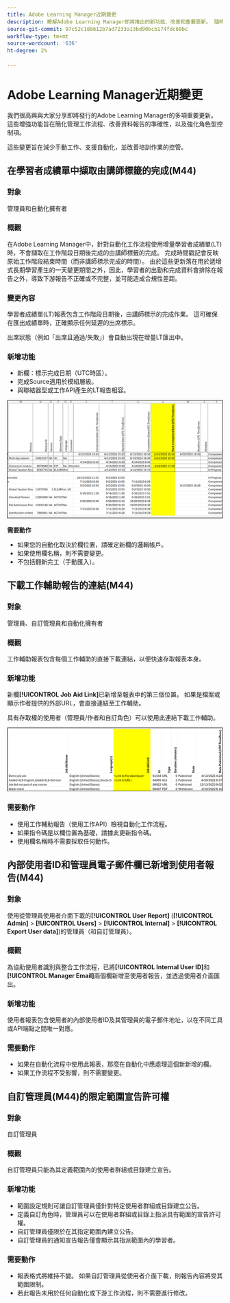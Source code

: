 ```yaml
---
title: Adobe Learning Manager近期變更
description: 瞭解Adobe Learning Manager即將推出的新功能、改善和重要更新。 隨時瞭解最新的增強功能，讓您提前規劃並充分運用最新增強功能。
source-git-commit: 97c52c188612b7ad7233a13bd90bcb174fdc60bc
workflow-type: tm+mt
source-wordcount: '636'
ht-degree: 2%

---
```



# Adobe Learning Manager近期變更

我們很高興與大家分享即將發行的Adobe Learning Manager的多項重要更新。 這些增強功能旨在簡化管理工作流程、改善資料報告的準確性，以及強化角色型控制項。

這些變更旨在減少手動工作、支援自動化，並改善培訓作業的控管。

## 在學習者成績單中擷取由講師標籤的完成(M44)

### 對象

管理員和自動化擁有者

### 概觀

在Adobe Learning Manager中，針對自動化工作流程使用增量學習者成績單(LT)時，不會擷取在工作階段日期後完成的由講師標籤的完成。 完成時間戳記會反映原始工作階段結束時間（而非講師標示完成的時間）。 由於這些更新落在用於遞增式長期學習產生的一天變更期間之外，因此，學習者的出勤和完成資料會排除在報告之外，導致下游報告不正確或不完整，並可能造成合規性差距。

### 變更內容

學習者成績單(LT)報表包含工作階段日期後，由講師標示的完成作業。 這可確保在匯出成績單時，正確顯示任何延遲的出席標示。

出席狀態（例如「出席且通過/失敗」）會自動出現在增量LT匯出中。

### 新增功能

* 新欄：標示完成日期（UTC時區）。
* 完成Source適用於模組層級。
* 與聯結器型或工作API產生的LT報告相容。

![](assets/capture-instructor.png)

**需要動作**

* 如果您的自動化取決於欄位置，請確定新欄的邏輯帳戶。
* 如果使用欄名稱，則不需要變更。
* 不包括翻新完工（手動匯入）。

## 下載工作輔助報告的連結(M44)

### 對象

管理員、自訂管理員和自動化擁有者

### 概觀

工作輔助報表包含每個工作輔助的直接下載連結，以便快速存取報表本身。

### 新增功能

新欄&#x200B;**[!UICONTROL Job Aid Link]**&#x200B;已新增至報表中的第三個位置。 如果是檔案或顯示作者提供的外部URL，會直接連結至工作輔助。

具有存取權的使用者（管理員/作者和自訂角色）可以使用此連結下載工作輔助。

![](assets/download-links-for-job-aid.png)

### 需要動作

* 使用工作輔助報告（使用工作API）檢視自動化工作流程。
* 如果指令碼是以欄位置為基礎，請據此更新指令碼。
* 使用欄名稱時不需要採取任何動作。

## 內部使用者ID和管理員電子郵件欄已新增到使用者報告(M44)

### 對象

使用從管理員使用者介面下載的&#x200B;**[!UICONTROL User Report]** (**[!UICONTROL Admin]** > **[!UICONTROL Users]** > **[!UICONTROL Internal]** > **[!UICONTROL Export User data]**)的管理員（和自訂管理員）。

### 概觀

為協助使用者識別與整合工作流程，已將&#x200B;**[!UICONTROL Internal User ID]**&#x200B;和&#x200B;**[!UICONTROL Manager Email]**&#x200B;兩個欄新增至使用者報告，並透過使用者介面匯出。

### 新增功能

使用者報表包含使用者的內部使用者ID及其管理員的電子郵件地址，以在不同工具或API端點之間唯一對應。

### 需要動作

* 如果在自動化流程中使用此報表，那麼在自動化中應處理這個新新增的欄。
* 如果工作流程不受影響，則不需要變更。

## 自訂管理員(M44)的限定範圍宣告許可權

### 對象

自訂管理員

### 概觀

自訂管理員只能為其定義範圍內的使用者群組或目錄建立宣告。

### 新增功能

* 範圍設定規則可讓自訂管理員僅針對特定使用者群組或目錄建立公告。
* 定義自訂角色時，管理員可以在使用者群組或目錄上指派具有範圍的宣告許可權。
* 自訂管理員僅限於在其指定範圍內建立公告。
* 自訂管理員的通知宣告報告僅會顯示其指派範圍內的學習者。

### 需要動作

* 報表格式將維持不變。 如果自訂管理員從使用者介面下載，則報告內容將受其範圍限制。
* 若此報告未用於任何自動化或下游工作流程，則不需要進行修改。
